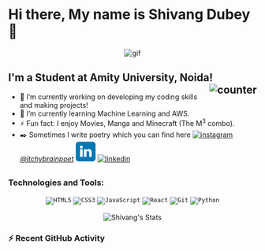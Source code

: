 # Hi there, My name is Shivang Dubey🙏

<div align="center">
<img src="https://i.giphy.com/media/836HiJc7pgzy8iNXCn/giphy.gif" height="360px" width="640px" alt="gif"/>
</div>

## I'm a Student at Amity University, Noida!<img src="https://komarev.com/ghpvc/?username=shivang02" alt="counter" align="right"/>

- 🔭 I’m currently working on developing my coding skills and making projects!
- 🌱 I’m currently learning Machine Learning and AWS.
- ⚡ Fun fact: I enjoy Movies, Manga and Minecraft (The M<sup>3</sup> combo).
- ✒️ Sometimes I write poetry which you can find here <a href="https://www.instagram.com/itchybrainpoet/" target="_blank"><img alt="instagram" height="21px" width="21px" src="https://raw.githubusercontent.com/get-icon/geticon/master/icons/instagram-icon.svg"/><i>@itchybrainpoet</i></a>
<a href="https://www.linkedin.com/in/shivang-dubey-570799190/" target="_blank"><img alt="linkedin" height="40px" width="40px" src="https://raw.githubusercontent.com/edent/SuperTinyIcons/master/images/svg/linkedin.svg"/></a>
<a href = "mailto: shivangdubey9900@gmail.com"><img alt="linkedin" height="40px" width="40px" src="https://raw.githubusercontent.com/get-icon/geticon/master/icons/google-gmail.svg"/></a>

##

### Technologies and Tools:

<div align="center">
<code><img alt="HTML5" height="40px" width="40px" src="https://raw.githubusercontent.com/tomchen/stack-icons/master/logos/html-5.svg" title="HTML5"/></code>
<code><img alt="CSS3" height="40px" width="40px" src="https://raw.githubusercontent.com/tomchen/stack-icons/master/logos/css-3.svg" title="CSS3"/></code>
<code><img alt="JavaScript" height="40px" width="40px" src="https://raw.githubusercontent.com/tomchen/stack-icons/master/logos/bootstrap.svg" title="Bootstrap"/></code>
  <code><img alt="React" width="40px" height="40px" src="https://github.com/get-icon/geticon/raw/master/icons/react.svg" title="React" ></code>
<code><img alt="Git" height="40px" width="40px" src="https://raw.githubusercontent.com/tomchen/stack-icons/master/logos/git-icon.svg" title="Git"/></code>
<code><img alt="Python" width="40px" height="40px" src="https://github.com/get-icon/geticon/raw/master/icons/python.svg" title="Python" ></code>
</div>
<br>
<div align="center">
<img  alt="Shivang's Stats" src="https://github-readme-stats.vercel.app/api?username=shivang02&show_icons=true&bg_color=FFFFFF&title_color=003140&icon_color=003140&text_color=0486AA" title="Stats"/>
</div>

### ⚡ Recent GitHub Activity

<!--RECENT_ACTIVITY:start-->

<!--RECENT_ACTIVITY:end-->


<!--START_SECTION:waka-->

<!--END_SECTION:waka-->
